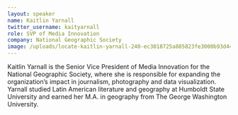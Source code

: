 ```yaml
---
layout: speaker
name: Kaitlin Yarnall
twitter_username: kaityarnall
role: SVP of Media Innovation
company: National Geographic Society
image: /uploads/locate-kaitlin-yarnall-240-ec3018725a885823fe3000b93d440c4f.jpg
---
```


Kaitlin Yarnall is the Senior Vice President of Media Innovation for the National Geographic Society, where she is responsible for expanding the organization’s impact in journalism, photography and data visualization. Yarnall studied Latin American literature and geography at Humboldt State University and earned her M.A. in geography from The George Washington University.
